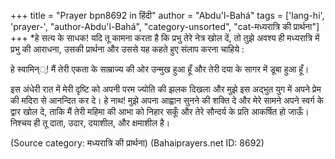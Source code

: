 +++
title = "Prayer bpn8692 in हिंदी"
author = "Abdu'l-Bahá"
tags = ['lang-hi', 'prayer-', "author-Abdu'l-Bahá", "category-unsorted", "cat-मध्यरात्रि की प्रार्थना"]
+++
*हे सत्य के साधक! यदि तू कामना करता है कि प्रभु तेरे नेत्र खोल दें, तो तुझे अवश्य ही मध्यरात्रि में प्रभु की आराधना, उसकी प्रार्थना और उससे यह कहते हुए संलाप करना चाहिये :


 

हे स्वामिन््! मैं तेरी एकता के साम्राज्य की ओर उन्मुख हुआ हूँ और तेरी दया के सागर में डूबा हुआ हूँ।

इस अंधेरी रात में मेरी दृष्टि को अपनी परम ज्योति की झलक दिखला और मुझे इस अद्भुत युग में अपने प्रेम की मदिरा से आनन्दित कर दे। हे नाथ! मुझे अपना आह्वान सुनने की शक्ति दे और मेरे सामने अपने स्वर्ग के द्वार खोल दे, ताकि मैं तेरी महिमा की आभा को निहार सकूँ और तेरे सौन्दर्य के प्रति आकर्षित हो जाऊँ। निश्चय ही तू दाता, उदार, दयाशील, और क्षमाशील है।

(Source category: मध्यरात्रि की प्रार्थना)
(Bahaiprayers.net ID: 8692)
